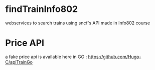 # findTrainInfo802
webservices to search trains using sncf's API made in Info802 course

# Price API
a fake price api is available here in GO : https://github.com/Hugo-C/apiTrainGo
